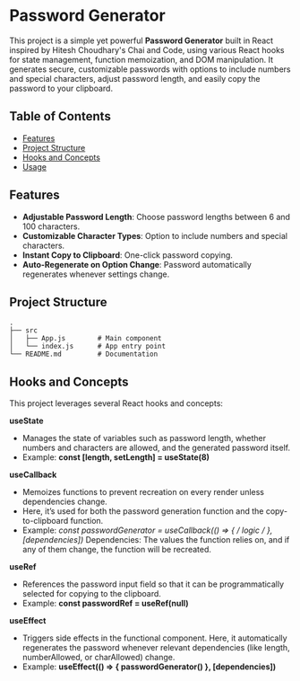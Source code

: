 # Password Generator

This project is a simple yet powerful **Password Generator** built in React inspired by Hitesh Choudhary's Chai and Code, using various React hooks for state management, function memoization, and DOM manipulation. It generates secure, customizable passwords with options to include numbers and special characters, adjust password length, and easily copy the password to your clipboard.

## Table of Contents

- [Features](#features)
- [Project Structure](#project-structure)
- [Hooks and Concepts](#hooks-and-concepts)
- [Usage](#usage)

## Features

- **Adjustable Password Length**: Choose password lengths between 6 and 100 characters.
- **Customizable Character Types**: Option to include numbers and special characters.
- **Instant Copy to Clipboard**: One-click password copying.
- **Auto-Regenerate on Option Change**: Password automatically regenerates whenever settings change.

## Project Structure

```plaintext
.
├── src
│   ├── App.js        # Main component
│   └── index.js      # App entry point
└── README.md         # Documentation
```

## Hooks and Concepts

This project leverages several React hooks and concepts:

**useState**
- Manages the state of variables such as password length, whether numbers and characters are allowed, and the generated password itself.
- Example: **const [length, setLength] = useState(8)**

**useCallback**
- Memoizes functions to prevent recreation on every render unless dependencies change.
- Here, it’s used for both the password generation function and the copy-to-clipboard function.
- Example: **const passwordGenerator = useCallback(() => { /* logic */ }, [dependencies])**
Dependencies: The values the function relies on, and if any of them change, the function will be recreated.

**useRef**
- References the password input field so that it can be programmatically selected for copying to the clipboard.
- Example: **const passwordRef = useRef(null)**

**useEffect**
- Triggers side effects in the functional component. Here, it automatically regenerates the password whenever relevant dependencies (like length, numberAllowed, or charAllowed) change.
- Example: **useEffect(() => { passwordGenerator() }, [dependencies])**










